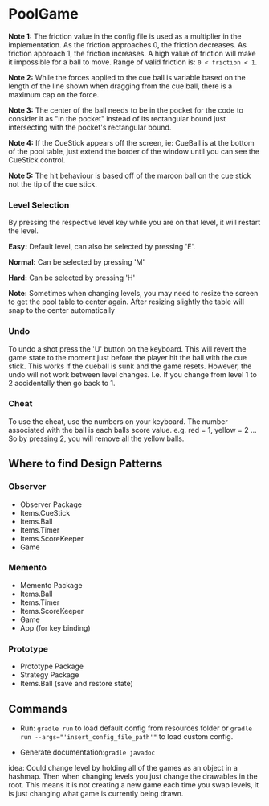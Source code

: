# PoolGame

**Note 1:** The friction value in the config file is used as a multiplier in the
implementation. As the friction approaches 0, the friction decreases. As friction
approach 1, the friction increases. A high value of friction will make it 
impossible for a ball to move. Range of valid friction is: `0 < friction < 1`.

**Note 2:** While the forces applied to the cue ball is variable based on the
length of the line shown when dragging from the cue ball, there is a maximum cap
on the force.

**Note 3:** The center of the ball needs to be in the pocket for the code to 
consider it as "in the pocket" instead of its rectangular bound just intersecting
with the pocket's rectangular bound.

**Note 4:** If the CueStick appears off the screen, ie: CueBall is at the bottom of
the pool table, just extend the border of the window until you can see the CueStick
control.

**Note 5:** The hit behaviour is based off of the maroon ball on the cue stick not the 
tip of the cue stick.

### Level Selection
By pressing the respective level key while you are on that level, it will restart the
level. 

**Easy:** Default level, can also be selected by pressing 'E'.

**Normal:** Can be selected by pressing 'M'

**Hard:** Can be selected by pressing 'H'

**Note:** Sometimes when changing levels, you may need to resize the screen to get the
pool table to center again. After resizing slightly the table will snap to the center 
automatically

### Undo
To undo a shot press the 'U' button on the keyboard. This will revert the game state to the moment
just before the player hit the ball with the cue stick. This works if the cueball is sunk and the game
resets. However, the undo will not work between level changes. I.e. If you change from level 1 to 2 accidentally
then go back to 1.

### Cheat
To use the cheat, use the numbers on your keyboard.
The number associated with the ball is each balls score value.
e.g. red = 1, yellow = 2 ...
So by pressing 2, you will remove all the yellow balls.

## Where to find Design Patterns
### Observer
- Observer Package
- Items.CueStick
- Items.Ball
- Items.Timer
- Items.ScoreKeeper
- Game
### Memento
- Memento Package
- Items.Ball
- Items.Timer
- Items.ScoreKeeper
- Game
- App (for key binding)
### Prototype
- Prototype Package
- Strategy Package
- Items.Ball (save and restore state)
## Commands

* Run: `gradle run` to load default config from resources folder or 
`gradle run --args="'insert_config_file_path'"` to load custom config.

* Generate documentation:`gradle javadoc`


idea: Could change level by holding all of the games as an object in a hashmap. Then when changing
levels you just change the drawables in the root. This means it is not creating a new game each time you
swap levels, it is just changing what game is currently being drawn.